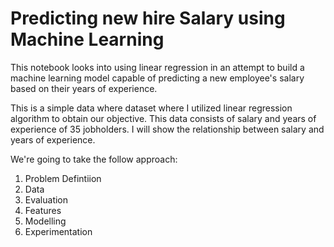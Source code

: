 # Predicting new hire Salary using Machine Learning

This notebook looks into using linear regression in an attempt to build a machine learning model capable of predicting a new employee's salary based on their years of experience. 

This is a simple data where dataset where I utilized linear regression algorithm to obtain our objective.
This data consists of salary and years of experience of 35 jobholders. I will show the relationship between salary and years of experience.

We're going to take the follow approach:

1. Problem Defintiion
2. Data
3. Evaluation
4. Features
5. Modelling
6. Experimentation

